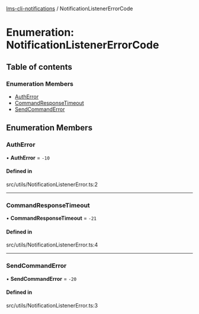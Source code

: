 [lms-cli-notifications](../README.md) / NotificationListenerErrorCode

# Enumeration: NotificationListenerErrorCode

## Table of contents

### Enumeration Members

- [AuthError](NotificationListenerErrorCode.md#autherror)
- [CommandResponseTimeout](NotificationListenerErrorCode.md#commandresponsetimeout)
- [SendCommandError](NotificationListenerErrorCode.md#sendcommanderror)

## Enumeration Members

### AuthError

• **AuthError** = ``-10``

#### Defined in

src/utils/NotificationListenerError.ts:2

___

### CommandResponseTimeout

• **CommandResponseTimeout** = ``-21``

#### Defined in

src/utils/NotificationListenerError.ts:4

___

### SendCommandError

• **SendCommandError** = ``-20``

#### Defined in

src/utils/NotificationListenerError.ts:3
